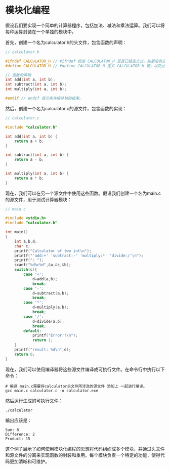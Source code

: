 # 模块化编程

假设我们要实现一个简单的计算器程序，包括加法、减法和乘法运算。我们可以将每种运算封装在一个单独的模块中。

首先，创建一个名为calculator.h的头文件，包含函数的声明：

```c
// calculator.h 

#ifndef CALCULATOR_H // #ifndef 检查 CALCULATOR_H 是否已经定义过，如果没有定义过，则执行下面的代码。
#define CALCULATOR_H // #define CALCULATOR_H 定义 CALCULATOR_H 宏，以防止重复包含头文件。

// 函数的声明
int add(int a, int b);
int subtract(int a, int b);
int multiply(int a, int b);

#endif // endif 表示条件编译块的结束。
```

然后，创建一个名为calculator.c的源文件，包含函数的实现：

```c
// calculator.c

#include "calculator.h"

int add(int a, int b) {
    return a + b;
}

int subtract(int a, int b) {
    return a - b;
}

int multiply(int a, int b) {
    return a * b;
}
```

现在，我们可以在另一个源文件中使用这些函数。假设我们创建一个名为main.c的源文件，用于测试计算器模块：

```c
// main.c

#include <stdio.h>
#include "calculator.h"

int main()
{
    int a,b,d;
    char c;
    printf("Calculator of two int\n");
    printf("'add:+' 'subtract:-' 'multiply:*' 'divide:/'\n");
    printf(": ");
    scanf("%d%c%d",&a,&c,&b);
    switch(c){
        case '+':
            d=add(a,b);
            break;
        case '-':
            d=subtract(a,b);
            break;
        case '*':
            d=multiply(a,b);
            break;
        case '/':
            d=divide(a,b);
            break;
        default:
            printf("Error!!\n");
            return 1;
    }
    printf("result: %d\n",d);
    return 0;
}
```

现在，我们可以使用编译器将这些源文件编译成可执行文件。在命令行中执行以下命令：

```
# 编译 main.c需要将calculator头文件所涉及的源文件 添加上 一起进行编译。
gcc main.c calculator.c -o calculator.exe
```

然后运行生成的可执行文件：

```
./calculator
```

输出应该是：

```
Sum: 8
Difference: 2
Product: 15
```

这个例子展示了如何使用模块化编程的思想将代码组织成多个模块，并通过头文件和源文件的分离来实现函数的封装和重用。每个模块负责一个特定的功能，使得代码更加清晰和可维护。